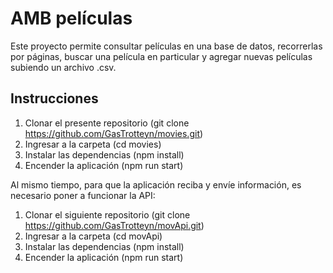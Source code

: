 # AMB películas

Este proyecto permite consultar películas en una base de datos, recorrerlas por páginas, buscar una película en particular y agregar nuevas películas subiendo un archivo .csv.

## Instrucciones

1. Clonar el presente repositorio (git clone https://github.com/GasTrotteyn/movies.git)
2. Ingresar a la carpeta (cd movies)
3. Instalar las dependencias (npm install)
4. Encender la aplicación (npm run start)

Al mismo tiempo, para que la aplicación reciba y envíe información, es necesario poner a funcionar la API:

1. Clonar el siguiente repositorio (git clone https://github.com/GasTrotteyn/movApi.git)
2. Ingresar a la carpeta (cd movApi)
3. Instalar las dependencias (npm install)
4. Encender la aplicación (npm run start) 
